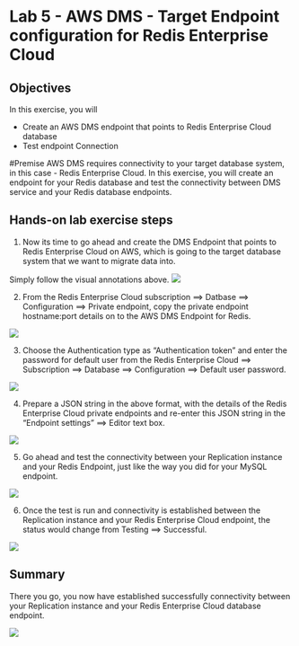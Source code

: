 # Lab 5 - AWS DMS - Target Endpoint configuration for Redis Enterprise Cloud

## Objectives

In this exercise, you will
* Create an AWS DMS endpoint that points to Redis Enterprise Cloud database
* Test endpoint Connection

#Premise
AWS DMS requires connectivity to your target database system, in this case - Redis Enterprise Cloud. In this exercise, you will create an endpoint for your Redis database and test the connectivity between DMS service and your Redis database endpoints.

## Hands-on lab exercise steps

1. Now its time to go ahead and create the DMS Endpoint that points to Redis Enterprise Cloud on AWS, which is going to the target database system that we want to migrate data into.

Simply follow the visual annotations above.
![](images/lab5-a.png)

2. From the Redis Enterprise Cloud subscription ==> Datbase ==> Configuration ==> Private endpoint, copy the private endpoint hostname:port details on to the AWS DMS Endpoint for Redis.

![](images/lab5-b.png)

3. Choose the Authentication type as “Authentication token” and enter the password for default user from the Redis Enterprise Cloud ==> Subscription ==> Database ==> Configuration ==> Default user password.

![](images/lab5-c.png)

4. Prepare a JSON string in the above format, with the details of the Redis Enterprise Cloud private endpoints and re-enter this JSON string in the “Endpoint settings” ==> Editor text box.

![](images/lab5-d.png)

5. Go ahead and test the connectivity between your Replication instance and your Redis Endpoint, just like the way you did for your MySQL endpoint.

![](images/lab5-e.png)

6. Once the test is run and connectivity is established between the Replication instance and your Redis Enterprise Cloud endpoint, the status would change from Testing ==> Successful.

![](images/lab5-f.png)

## Summary
There you go, you now have established successfully connectivity between your Replication instance and your Redis Enterprise Cloud database endpoint.

![](images/lab-end.png)
